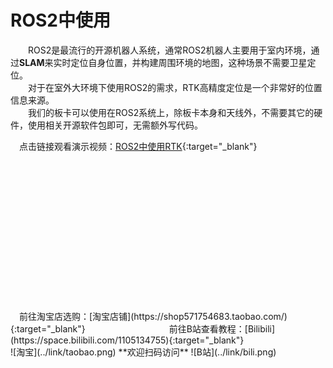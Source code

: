 # ROS2中使用

&emsp;&emsp;ROS2是最流行的开源机器人系统，通常ROS2机器人主要用于室内环境，通过**SLAM**来实时定位自身位置，并构建周围环境的地图，这种场景不需要卫星定位。<br>
&emsp;&emsp;对于在室外大环境下使用ROS2的需求，RTK高精度定位是一个非常好的位置信息来源。<br>
&emsp;&emsp;我们的板卡可以使用在ROS2系统上，除板卡本身和天线外，不需要其它的硬件，使用相关开源软件包即可，无需额外写代码。<br>

&emsp;点击链接观看演示视频：[ROS2中使用RTK](https://www.bilibili.com/video/BV18SZ9YHEGG){:target="_blank"}

<br>
<br>
<br>
<br>
<br>
<br>
<br>
<br>
<br>
<br>
<br>
<br>
<br>
<br>
&emsp;前往淘宝店选购：[淘宝店铺](https://shop571754683.taobao.com/){:target="_blank"}
&emsp;&emsp;&emsp;&emsp;&emsp;&emsp;&emsp;&emsp;&emsp;
前往B站查看教程：[Bilibili](https://space.bilibili.com/1105134755){:target="_blank"}<br>
 ![淘宝](../link/taobao.png) **欢迎扫码访问** ![B站](../link/bili.png) 
